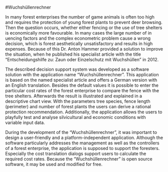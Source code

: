#Wuchshüllenrechner

In many forest enterprises the number of game animals is often too high and
requires the protection of young forest plants to prevent deer browsing. Then
the question occurs, whether either fencing or the use of tree shelters is
economically more favourable. In many cases the large number of in uencing
factors and the complex econometric problem cause a wrong decision, which is
forest aesthetically unsatisfactory and results in high expenses. Because of
this Dr. Anton Hammer provided a solution to improve the situation, when he
published his specialist article with the title “Entscheidungshilfe zu: Zaun
oder Einzelschutz mit Wuchshüllen” in 2012.

The described decision support system was developed as a software solution with
the application name “Wuchshüllenrechner”. This application is based on the
named specialist article and offers a German version with an English
translation. Besides the default values it is possible to enter the particular
cost rates of the forest enterprise to compare the fence with the tree
shelters. Afterwards the result is illustrated and explained in a descriptive
chart view. With the parameters tree species, fence length (perimeter) and
number of forest plants the users can derive a rational protection
recommendation. Additionally, the application allows the users to playfully
test and analyse silvicultural and economic conditions with variable input data.

During the development of the “Wuchshüllenrechner”, it was important to design
a user-friendly and a platform-independent application. Although the software
particularly addresses the management as well as the controllers of a forest
enterprise, the application is supposed to support the foresters. Especially
the cost translation dialogs support users to calculate the required cost
rates. Because the “Wuchshüllenrechner” is open source software, it may be
used and modified for free.
